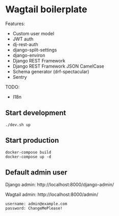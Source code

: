 # Wagtail boilerplate

Features:

- Custom user model
- JWT auth
- dj-rest-auth
- django-split-settings
- django-environ
- Django REST Framework
- Django REST Framework JSON CamelCase
- Schema generator (drf-spectacular)
- Sentry

TODO:
- I18n


## Start development

```shell
./dev.sh up
```

## Start production

```shell
docker-compose build
docker-compose up -d
```


## Default admin user 

Django admin: http://localhost:8000/django-admin/

Wagtail admin: http://localhost:8000/admin/

```
username: admin@example.com
password: ChangeMePlease!
```
